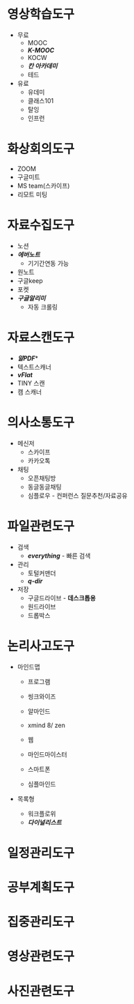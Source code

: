 # 영상학습도구

* 무료
   * MOOC
   * ***K-MOOC***
   * KOCW
   * ***칸 아카데미***
   * 테드
* 유료
   * 유데미
   * 클래스101
   * 탈잉
   * 인프런

# 화상회의도구

* ZOOM
* 구글미트
* MS team(스카이프)
* 리모트 미팅

# 자료수집도구
* 노션
* ***에버노트***
   * 기기간연동 가능
* 원노트
* 구글keep
* 포켓
* ***구글알리미***
   * 자동 크롤링

# 자료스캔도구
* ***알PDF****
* 텍스트스캐너
* ***vFlat***
* TINY 스캔
* 캠 스캐너

# 의사소통도구
* 메신저
   * 스카이프
   * 카카오톡
* 채팅
   * 오픈채팅방
   * 동글동글채팅
   * 심플로우 - 컨퍼런스 질문추천/자료공유
   
# 파일관련도구
* 검색
   * ***everything*** - 빠른 검색
* 관리
   * 토털커맨더
   * ***q-dir***
* 저장
   * 구글드라이브 - **데스크톱용**
   * 원드라이브
   * 드롭박스

# 논리사고도구
* 마인드맵
   * 프로그램
   * 씽크와이즈
   * 알마인드
   * xmind 8/ zen
   
   
   * 웹
   * 마인드마이스터
   
   * 스마트폰
   * 심플마인드
   
   
* 목록형
   * 워크플로위
   * ***다이널리스트***

# 일정관리도구
# 공부계획도구
# 집중관리도구
# 영상관련도구
# 사진관련도구
